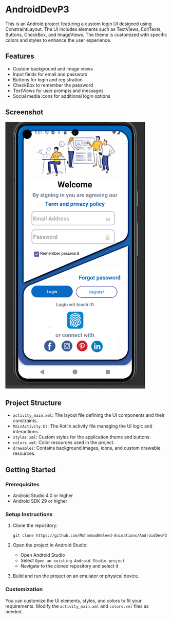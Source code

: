 ﻿# AndroidDevP3
This is an Android project featuring a custom login UI designed using ConstraintLayout. The UI includes elements such as TextViews, EditTexts, Buttons, CheckBox, and ImageViews. The theme is customized with specific colors and styles to enhance the user experience.

## Features

- Custom background and image views
- Input fields for email and password
- Buttons for login and registration
- CheckBox to remember the password
- TextViews for user prompts and messages
- Social media icons for additional login options

## Screenshot

![Login UI Screenshot](screenshot/emulator.png)

## Project Structure

- `activity_main.xml`: The layout file defining the UI components and their constraints.
- `MainActivity.kt`: The Kotlin activity file managing the UI logic and interactions.
- `styles.xml`: Custom styles for the application theme and buttons.
- `colors.xml`: Color resources used in the project.
- `drawables`: Contains background images, icons, and custom drawable resources.

## Getting Started

### Prerequisites

- Android Studio 4.0 or higher
- Android SDK 29 or higher

### Setup Instructions

1. Clone the repository:
    ```HTTP
    git clone https://github.com/MuhammadWaleed-Animations/AndroidDevP3
    ```

2. Open the project in Android Studio:
    - Open Android Studio
    - Select `Open an existing Android Studio project`
    - Navigate to the cloned repository and select it

3. Build and run the project on an emulator or physical device.

### Customization

You can customize the UI elements, styles, and colors to fit your requirements. Modify the `activity_main.xml` and `colors.xml` files as needed.

